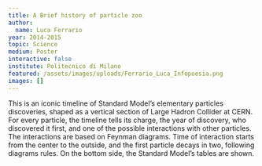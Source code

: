 ```yaml
---
title: A Brief history of particle zoo
author:
  name: Luca Ferrario
year: 2014-2015
topic: Science
medium: Poster
interactive: false
institute: Politecnico di Milano
featured: /assets/images/uploads/Ferrario_Luca_Infopoesia.png
images: []
---
```

This is an iconic timeline of Standard Model’s elementary particles discoveries, shaped as a vertical section of Large Hadron Collider at CERN. For every particle, the timeline tells its charge, the year of discovery, who discovered it first, and one of the possible interactions with other particles. The interactions are based on Feynman diagrams. Time of interaction starts from the center to the outside, and the first particle decays in two, following diagrams rules. On the bottom side, the Standard Model’s tables are shown.
